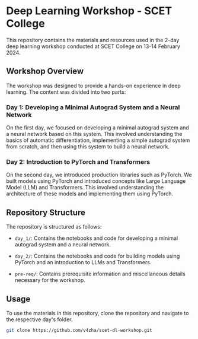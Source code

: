 # Deep Learning Workshop - SCET College

This repository contains the materials and resources used in the 2-day deep learning workshop conducted at SCET College on 13-14 February 2024.

## Workshop Overview

The workshop was designed to provide a hands-on experience in deep learning. The content was divided into two parts:

### Day 1: Developing a Minimal Autograd System and a Neural Network

On the first day, we focused on developing a minimal autograd system and a neural network based on this system. This involved understanding the basics of automatic differentiation, implementing a simple autograd system from scratch, and then using this system to build a neural network.

### Day 2: Introduction to PyTorch and Transformers

On the second day, we introduced production libraries such as PyTorch. We built models using PyTorch and introduced concepts like Large Language Model (LLM) and Transformers. This involved understanding the architecture of these models and implementing them using PyTorch.

## Repository Structure

The repository is structured as follows:

- `day_1/`: Contains the notebooks and code for developing a minimal autograd system and a neural network.
- `day_2/`: Contains the notebooks and code for building models using PyTorch and an introduction to LLMs and Transformers.

- `pre-req/`: Contains prerequisite information and miscellaneous details necessary for the workshop.

## Usage

To use the materials in this repository, clone the repository and navigate to the respective day's folder.

```bash
git clone https://github.com/v4zha/scet-dl-workshop.git
```